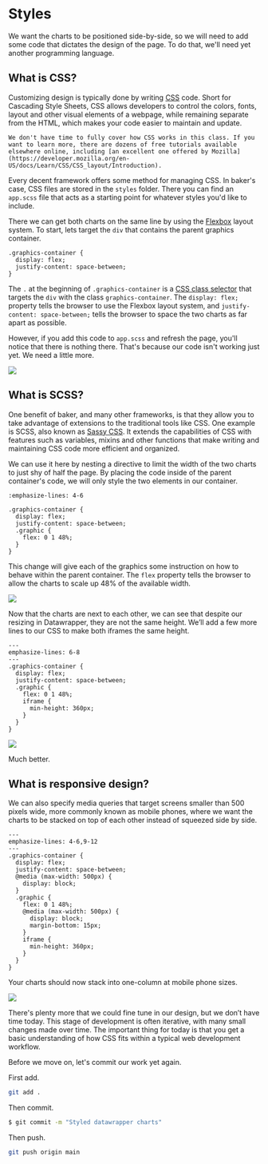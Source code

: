 # Styles

We want the charts to be positioned side-by-side, so we will need to add some code that dictates the design of the page. To do that, we'll need yet another programming language.

## What is CSS?

Customizing design is typically done by writing [CSS](https://en.wikipedia.org/wiki/CSS) code. Short for Cascading Style Sheets, CSS allows developers to control the colors, fonts, layout and other visual elements of a webpage, while remaining separate from the HTML, which makes your code easier to maintain and update.

```{note}
We don't have time to fully cover how CSS works in this class. If you want to learn more, there are dozens of free tutorials available elsewhere online, including [an excellent one offered by Mozilla](https://developer.mozilla.org/en-US/docs/Learn/CSS/CSS_layout/Introduction).
```

Every decent framework offers some method for managing CSS. In baker's case, CSS files are stored in the `styles` folder. There you can find an `app.scss` file that acts as a starting point for whatever styles you'd like to include.

There we can get both charts on the same line by using the [Flexbox](https://developer.mozilla.org/en-US/docs/Web/CSS/CSS_Flexible_Box_Layout/Basic_Concepts_of_Flexbox) layout system. To start, lets target the `div` that contains the parent graphics container.

```{code-block}
.graphics-container {
  display: flex;
  justify-content: space-between;
}
```

The `.` at the beginning of `.graphics-container` is a [CSS class selector](https://developer.mozilla.org/en-US/docs/Web/CSS/Class_selectors) that targets the `div` with the class `graphics-container`. The `display: flex;` property tells the browser to use the Flexbox layout system, and `justify-content: space-between;` tells the browser to space the two charts as far apart as possible.

However, if you add this code to `app.scss` and refresh the page, you'll notice that there is nothing there. That's because our code isn't working just yet. We need a little more.

![](_static/no-flex.png)

## What is SCSS?

One benefit of baker, and many other frameworks, is that they allow you to take advantage of extensions to the traditional tools like CSS. One example is SCSS, also known as [Sassy CSS](https://sass-lang.com/). It extends the capabilities of CSS with features such as variables, mixins and other functions that make writing and maintaining CSS code more efficient and organized.

We can use it here by nesting a directive to limit the width of the two charts to just shy of half the page. By placing the code inside of the parent container's code, we will only style the two elements in our container.

```{code-block}
:emphasize-lines: 4-6

.graphics-container {
  display: flex;
  justify-content: space-between;
  .graphic {
    flex: 0 1 48%;
  }
}
```

This change will give each of the graphics some instruction on how to behave within the parent container. The `flex` property tells the browser to allow the charts to scale up 48% of the available width.

![](_static/first-flex.png)

Now that the charts are next to each other, we can see that despite our resizing in Datawrapper, they are not the same height. We’ll add a few more lines to our CSS to make both iframes the same height.

```{code-block}
---
emphasize-lines: 6-8
---
.graphics-container {
  display: flex;
  justify-content: space-between;
  .graphic {
    flex: 0 1 48%;
    iframe {
      min-height: 360px;
    }
  }
}
```

![](_static/flex-fixed.png)

Much better.

## What is responsive design?

We can also specify media queries that target screens smaller than 500 pixels wide, more commonly known as mobile phones, where we want the charts to be stacked on top of each other instead of squeezed side by side.

```{code-block} scss
---
emphasize-lines: 4-6,9-12
---
.graphics-container {
  display: flex;
  justify-content: space-between;
  @media (max-width: 500px) {
    display: block;
  }
  .graphic {
    flex: 0 1 48%;
    @media (max-width: 500px) {
      display: block;
      margin-bottom: 15px;
    }
    iframe {
      min-height: 360px;
    }
  }
}
```

Your charts should now stack into one-column at mobile phone sizes.

![](_static/mobile-size.png)

There's plenty more that we could fine tune in our design, but we don’t have time today. This stage of development is often iterative, with many small changes made over time. The important thing for today is that you get a basic understanding of how CSS fits within a typical web development workflow.

Before we move on, let's commit our work yet again.

First add.

```bash
git add .
```

Then commit.

```bash
$ git commit -m "Styled datawrapper charts"
```

Then push.

```bash
git push origin main
```